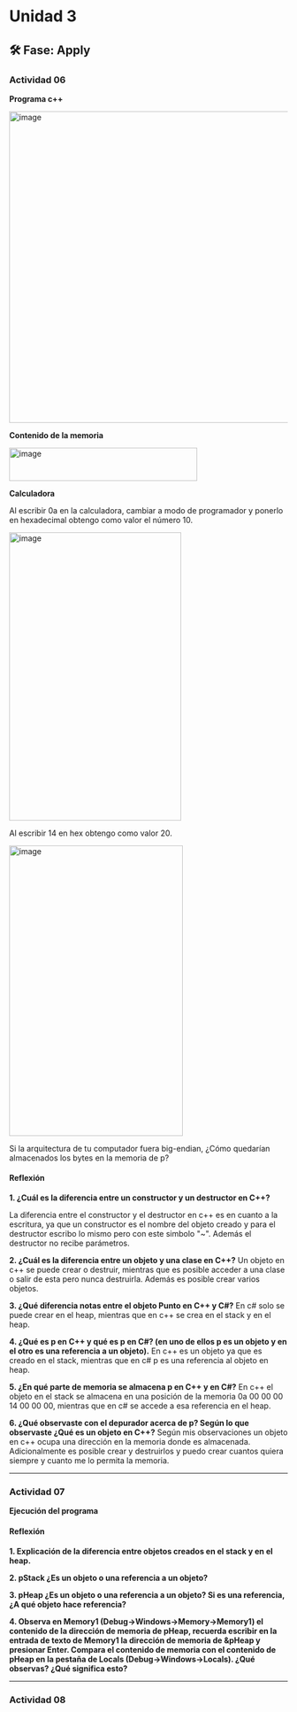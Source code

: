 # Unidad 3


## 🛠 Fase: Apply

### Actividad 06

**Programa c++**

<img width="1097" height="563" alt="image" src="https://github.com/user-attachments/assets/4b57c7d8-0aad-4755-9da0-9fd3a2ab4373" />

**Contenido de la memoria**

<img width="340" height="60" alt="image" src="https://github.com/user-attachments/assets/354ed0ad-c295-478f-9b16-9f4b045e6371" />

**Calculadora**

Al escribir 0a en la calculadora, cambiar a modo de programador y ponerlo en hexadecimal obtengo como valor el número 10.

<img width="311" height="521" alt="image" src="https://github.com/user-attachments/assets/bf6f8041-08e8-440b-be06-6d417b3f32d4" />

Al escribir 14 en hex obtengo como valor 20.

<img width="314" height="525" alt="image" src="https://github.com/user-attachments/assets/bc115854-64bd-4344-84ce-7d66563206be" />

Si la arquitectura de tu computador fuera big-endian, ¿Cómo quedarían almacenados los bytes en la memoria de p?

#### Reflexión
**1. ¿Cuál es la diferencia entre un constructor y un destructor en C++?**

  La diferencia entre el constructor y el destructor en c++ es en cuanto a la escritura, ya que un constructor es el nombre del objeto creado y para el destructor escribo lo mismo pero con este simbolo "~". Además el destructor no recibe parámetros.

**2. ¿Cuál es la diferencia entre un objeto y una clase en C++?**
Un objeto en c++ se puede crear o destruir, mientras que es posible acceder a una clase o salir de esta pero nunca destruirla. Además es posible crear varios objetos.

**3. ¿Qué diferencia notas entre el objeto Punto en C++ y C#?**
En c# solo se puede crear en el heap, mientras que en c++ se crea en el stack y en el heap.

**4. ¿Qué es p en C++ y qué es p en C#? (en uno de ellos p es un objeto y en el otro es una referencia a un objeto).**
En c++ es un objeto ya que es creado en el stack, mientras que en c# p es una referencia al objeto en heap.

**5. ¿En qué parte de memoria se almacena p en C++ y en C#?**
En c++ el objeto en el stack se almacena en una posición de la memoria 0a 00 00 00 14 00 00 00, mientras que en c# se accede a esa referencia en el heap.

**6. ¿Qué observaste con el depurador acerca de p? Según lo que observaste ¿Qué es un objeto en C++?**
Según mis observaciones un objeto en c++ ocupa una dirección en la memoria donde es almacenada. Adicionalmente es posible crear y destruirlos y puedo crear cuantos quiera siempre y cuanto me lo permita la memoria.

---
### Actividad 07

**Ejecución del programa**

#### Reflexión
**1. Explicación de la diferencia entre objetos creados en el stack y en el heap.**

**2. pStack ¿Es un objeto o una referencia a un objeto?**

**3. pHeap ¿Es un objeto o una referencia a un objeto? Si es una referencia, ¿A qué objeto hace referencia?**

**4. Observa en Memory1 (Debug->Windows->Memory->Memory1) el contenido de la dirección de memoria de pHeap, recuerda escribir en la entrada de texto de Memory1 la dirección de memoria de &pHeap y presionar Enter. Compara el contenido de memoria con el contenido de pHeap en la pestaña de Locals (Debug->Windows->Locals). ¿Qué observas? ¿Qué significa esto?**

---
### Actividad 08

